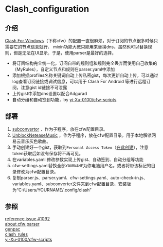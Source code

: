 # Clash_configuration

## 介绍

[Clash For Windows](https://github.com/Fndroid/clash_for_windows_pkg)（下称cfw）的配置一直很麻烦，对于订阅的节点很多时候只需要它的节点信息就行，
mixin功能大概只能用来替换dns，虽然也可以替换规则，但是无法在UI显示，于是，使用parser是最好的选择，

- 将订阅结构完全统一化，订阅自带的规则组和规则完全丢弃而使用自己收集的（MyRules），自定义节点和规则在parser.yaml中添加 
- 添加根据profiles名称关键词自动上传私密gist，每次更新自动上传，可以通过log查看订阅链接或调试信息，可以用于 Clash For Android 等进行远程订阅，注意gist id链接不可泄露
- 上传gist中添加dns设置以配合Adgurad
- 自动分组和自动签到功能，by [yi-Xu-0100/cfw-scripts](https://github.com/yi-Xu-0100/cfw-scripts)

## 部署

1. [subconvertor](https://github.com/tindy2013/subconverter) ，作为子程序，放在cfw配置目录。
1. [UnblockNeteaseMusic](https://github.com/cnsilvan/UnblockNeteaseMusic) ，作为子程序，放在cfw配置目录，用于本地解锁网易云音乐灰色歌曲。
1. 手动创建好一个gist，获取到`Personal Access Token`（[在此创建](https://github.com/settings/tokens/new?scopes=gist&description=Subconverter)），注意token获取后如没有保存将不再可见。
1. 在variables.yaml 修改参数实现上传gist、自动签到、自动分组等功能
1. cfw-settings.yaml替换全部`YOURNAME`为你电脑用户名，或者将带该标记的目录修改为cfw配置目录。
1. 复制parser.js、parser.yaml、cfw-settings.yaml、auto-check-in.js、variables.yaml、subconverter文件夹到cfw配置目录，安装版为“C:/Users/YOURNAME/.config/clash”

## 参照

[reference issue #1092](https://github.com/Fndroid/clash_for_windows_pkg/issues/1092)  
[about cfw parser](https://docs.cfw.lbyczf.com/contents/parser.html)  
[genpac](https://github.com/JinnLynn/genpac)  
[clash_rules](https://github.com/Loyalsoldier/clash-rules)  
[yi-Xu-0100/cfw-scripts](https://github.com/yi-Xu-0100/cfw-scripts)